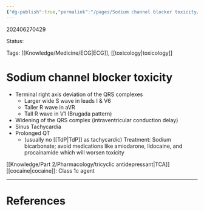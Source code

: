 ```yaml
---
{"dg-publish":true,"permalink":"/pages/Sodium channel blocker toxicity/"}
---
```



202406270429

Status: 

Tags: [[Knowledge/Medicine/ECG\|ECG]], [[toxicology\|toxicology]]

# Sodium channel blocker toxicity
- Terminal right axis deviation of the QRS complexes
    - Larger wide S wave in leads I & V6
    - Taller R wave in aVR
    - Tall R wave in V1 (Brugada pattern)
- Widening of the QRS complex (intraventricular conduction delay)
- Sinus Tachycardia
- Prolonged QT
	- (usually no [[TdP\|TdP]] as tachycardic)
Treatment: Sodium bicarbonate; avoid medications like amiodarone, lidocaine, and procainamide which will worsen toxicity

[[Knowledge/Part 2/Pharmacology/tricyclic antidepressant\|TCA]]
[[cocaine\|cocaine]]: Class 1c agent







___
# References
